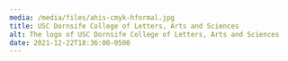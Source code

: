 ```yaml
---
media: /media/files/ahis-cmyk-hformal.jpg
title: USC Dornsife College of Letters, Arts and Sciences
alt: The logo of USC Dornsife College of Letters, Arts and Sciences
date: 2021-12-22T18:36:00-0500
---
```

